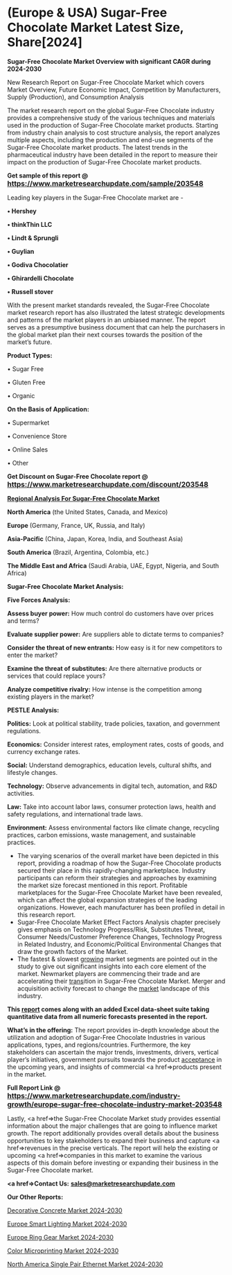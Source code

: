 # (Europe & USA) Sugar-Free Chocolate Market Latest Size, Share[2024]

<strong>Sugar-Free Chocolate Market Overview with significant CAGR during 2024-2030</strong>

New Research Report on Sugar-Free Chocolate Market which covers Market Overview, Future Economic Impact, Competition by Manufacturers, Supply (Production), and Consumption Analysis

The market research report on the global Sugar-Free Chocolate industry provides a comprehensive study of the various techniques and materials used in the production of Sugar-Free Chocolate market products. Starting from industry chain analysis to cost structure analysis, the report analyzes multiple aspects, including the production and end-use segments of the Sugar-Free Chocolate market products. The latest trends in the pharmaceutical industry have been detailed in the report to measure their impact on the production of Sugar-Free Chocolate market products.

<strong>Get sample of this report @ <a href=https://www.marketresearchupdate.com/sample/203548><font size=3 color=#0000ff>https://www.marketresearchupdate.com/sample/203548</font></a></strong>

Leading key players in the Sugar-Free Chocolate market are -

<strong>• Hershey

• thinkThin LLC

• Lindt & Sprungli

• Guylian

• Godiva Chocolatier

• Ghirardelli Chocolate

• Russell stover</strong>

With the present market standards revealed, the Sugar-Free Chocolate market research report has also illustrated the latest strategic developments and patterns of the market players in an unbiased manner. The report serves as a presumptive business document that can help the purchasers in the global market plan their next courses towards the position of the market’s future.

<strong>Product Types:</strong>

• Sugar Free

• Gluten Free

• Organic

<strong>On the Basis of Application:</strong>

• Supermarket

• Convenience Store

• Online Sales

• Other

<strong>Get Discount on Sugar-Free Chocolate report @ <a href=https://www.marketresearchupdate.com/discount/203548><font size=3 color=#0000ff>https://www.marketresearchupdate.com/discount/203548</font></a></strong>

<strong><u><b>Regional Analysis For Sugar-Free Chocolate Market</b></u></strong>

<strong><b>North America</b></strong> (the United States, Canada, and Mexico)

<strong><b>Europe </b></strong>(Germany, France, UK, Russia, and Italy)

<strong><b>Asia-Pacific</b></strong> (China, Japan, Korea, India, and Southeast Asia)

<strong><b>South America</b></strong> (Brazil, Argentina, Colombia, etc.)

<strong><b>The Middle East and Africa</b></strong> (Saudi Arabia, UAE, Egypt, Nigeria, and South Africa)

<strong>Sugar-Free Chocolate Market Analysis:</strong>

<strong>Five Forces Analysis:</strong>

<strong>Assess buyer power:</strong> How much control do customers have over prices and terms?

<strong>Evaluate supplier power:</strong> Are suppliers able to dictate terms to companies?

<strong>Consider the threat of new entrants:</strong> How easy is it for new competitors to enter the market?

<strong>Examine the threat of substitutes:</strong> Are there alternative products or services that could replace yours?

<strong>Analyze competitive rivalry:</strong> How intense is the competition among existing players in the market?

<strong>PESTLE Analysis:</strong>

<strong>Politics:</strong> Look at political stability, trade policies, taxation, and government regulations.

<strong>Economics:</strong> Consider interest rates, employment rates, costs of goods, and currency exchange rates.

<strong>Social:</strong> Understand demographics, education levels, cultural shifts, and lifestyle changes.

<strong>Technology:</strong> Observe advancements in digital tech, automation, and R&D activities.

<strong>Law:</strong> Take into account labor laws, consumer protection laws, health and safety regulations, and international trade laws.

<strong>Environment:</strong> Assess environmental factors like climate change, recycling practices, carbon emissions, waste management, and sustainable practices.

<ul>
  <li>The varying scenarios of the overall market have been depicted in this report, providing a roadmap of how the Sugar-Free Chocolate products secured their place in this rapidly-changing marketplace. Industry participants can reform their strategies and approaches by examining the market size forecast mentioned in this report. Profitable marketplaces for the Sugar-Free Chocolate Market have been revealed, which can affect the global expansion strategies of the leading organizations. However, each manufacturer has been profiled in detail in this research report.</li>
  <li>Sugar-Free Chocolate Market Effect Factors Analysis chapter precisely gives emphasis on Technology Progress/Risk, Substitutes Threat, Consumer Needs/Customer Preference Changes, Technology Progress in Related Industry, and Economic/Political Environmental Changes that draw the growth factors of the Market.</li>
  <li>The fastest &amp; slowest <a href=ASDF991299>growing</a> market segments are pointed out in the study to give out significant insights into each core element of the market. Newmarket players are commencing their trade and are accelerating their <a href=>trans</a>ition in Sugar-Free Chocolate Market. Merger and acquisition activity forecast to change the <a href=>market</a> landscape of this industry.</li>
</ul>
<strong>This <a href=>report</a> comes along with an added Excel data-sheet suite taking quantitative data from all numeric forecasts presented in the report.</strong>

<strong>What’s in the offering:</strong> The report provides in-depth knowledge about the utilization and adoption of Sugar-Free Chocolate Industries in various applications, types, and regions/countries. Furthermore, the key stakeholders can ascertain the major trends, investments, drivers, vertical player’s initiatives, government pursuits towards the product <a href=ASDF881288>acceptance</a> in the upcoming years, and insights of commercial <a href=>products</a> present in the market.

<strong>Full Report Link @ <a href=https://www.marketresearchupdate.com/industry-growth/europe-sugar-free-chocolate-industry-market-203548><font size=3 color=#0000ff>https://www.marketresearchupdate.com/industry-growth/europe-sugar-free-chocolate-industry-market-203548</font></a></strong>

Lastly, <a href=>the</a> Sugar-Free Chocolate Market study provides essential information about the major challenges that are going to influence market growth. The report additionally provides overall details about the business opportunities to key stakeholders to expand their business and capture <a href=>revenues</a> in the precise verticals. The report will help the existing or upcoming <a href=>companies</a> in this market to examine the various aspects of this domain before investing or expanding their business in the Sugar-Free Chocolate market.

<strong><a href=><strong>Contact Us:</strong></a></strong>
<strong>sales@marketresearchupdate.com</strong>

<strong>Our Other Reports:</strong>

<a href=https://www.linkedin.com/pulse/decorative-concrete-market-size-growth-set-surge>Decorative Concrete Market 2024-2030</a>

<a href=https://www.linkedin.com/pulse/europe-smart-lighting-market-size-share-trends-growth>Europe Smart Lighting Market 2024-2030</a>

<a href=https://www.linkedin.com/pulse/europe-ring-gear-market-future-demand>Europe Ring Gear Market 2024-2030</a>

<a href=https://www.linkedin.com/pulse/color-microprinting-market-2029-xerox-videojet-facaf/>Color Microprinting Market 2024-2030</a>

<a href=https://www.linkedin.com/pulse/north-america-single-pair-ethernet-market-future-mk4nf/>North America Single Pair Ethernet Market 2024-2030</a>

